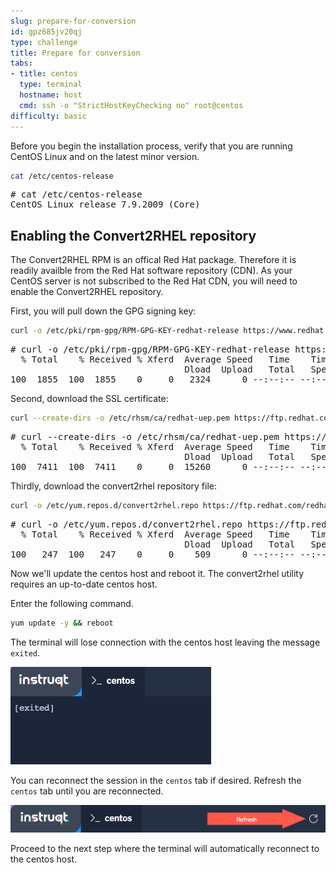 ```yaml
---
slug: prepare-for-conversion
id: gpz685jv20qj
type: challenge
title: Prepare for conversion
tabs:
- title: centos
  type: terminal
  hostname: host
  cmd: ssh -o "StrictHostKeyChecking no" root@centos
difficulty: basic
---
```



Before you begin the installation process, verify that you are running CentOS Linux and on the latest minor version.

```bash
cat /etc/centos-release

```

<pre class='file'>
# cat /etc/centos-release
CentOS Linux release 7.9.2009 (Core)
</pre>

## Enabling the Convert2RHEL repository

The Convert2RHEL RPM is an offical Red Hat package. Therefore it is readily availble from the Red Hat software repository (CDN). As your CentOS server is not subscribed to the Red Hat CDN, you will need to enable the Convert2RHEL repository.

First, you will pull down the GPG signing key:

```bash
curl -o /etc/pki/rpm-gpg/RPM-GPG-KEY-redhat-release https://www.redhat.com/security/data/fd431d51.txt

```

<pre class='file'>
# curl -o /etc/pki/rpm-gpg/RPM-GPG-KEY-redhat-release https://www.redhat.com/security/data/fd431d51.txt
  % Total    % Received % Xferd  Average Speed   Time    Time     Time  Current
                                 Dload  Upload   Total   Spent    Left  Speed
100  1855  100  1855    0     0   2324      0 --:--:-- --:--:-- --:--:--  2324
</pre>

Second, download the SSL certificate:

```bash
curl --create-dirs -o /etc/rhsm/ca/redhat-uep.pem https://ftp.redhat.com/redhat/convert2rhel/redhat-uep.pem

```

<pre class='file'>
# curl --create-dirs -o /etc/rhsm/ca/redhat-uep.pem https://ftp.redhat.com/redhat/convert2rhel/redhat-uep.pem
  % Total    % Received % Xferd  Average Speed   Time    Time     Time  Current
                                 Dload  Upload   Total   Spent    Left  Speed
100  7411  100  7411    0     0  15260      0 --:--:-- --:--:-- --:--:-- 15280
</pre>

Thirdly, download the convert2rhel repository file:

```bash
curl -o /etc/yum.repos.d/convert2rhel.repo https://ftp.redhat.com/redhat/convert2rhel/7/convert2rhel.repo

```

<pre class='file'>
# curl -o /etc/yum.repos.d/convert2rhel.repo https://ftp.redhat.com/redhat/convert2rhel/7/convert2rhel.repo
  % Total    % Received % Xferd  Average Speed   Time    Time     Time  Current
                                 Dload  Upload   Total   Spent    Left  Speed
100   247  100   247    0     0    509      0 --:--:-- --:--:-- --:--:--   510
</pre>

Now we'll update the centos host and reboot it. The convert2rhel utility requires an up-to-date centos host.

Enter the following command.

```bash
yum update -y && reboot
```

The terminal will lose connection with the centos host leaving the message `exited`.

![exited](../assets/exited.png)

You can reconnect the session in the `centos` tab if desired. Refresh the `centos` tab until you are reconnected.

![refresh](../assets/refreshbutton.png)

Proceed to the next step where the terminal will automatically reconnect to the centos host.
